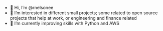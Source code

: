 - 👋 Hi, I’m @rnelsonee
- 👀 I’m interested in different small projects; some related to open source projects that help at work, or engineering and finance related
- 🌱 I’m currently improving skills with Python and AWS


<!---
rnelsonee/rnelsonee is a ✨ special ✨ repository because its `README.md` (this file) appears on your GitHub profile.
You can click the Preview link to take a look at your changes.
--->
